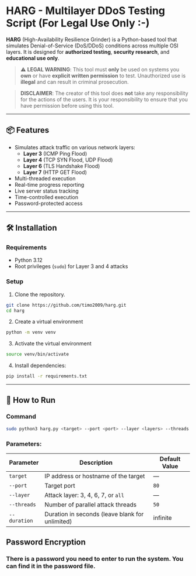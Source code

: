 # HARG - Multilayer DDoS Testing Script (For Legal Use Only :-)

**HARG** (High-Availability Resilience Grinder) is a Python-based tool that simulates Denial-of-Service (DoS/DDoS) conditions across multiple OSI layers. It is designed for **authorized testing**, **security research**, and **educational use only**.

> ⚠️ **LEGAL WARNING**: This tool must **only** be used on systems you **own** or have **explicit written permission** to test. Unauthorized use is **illegal** and can result in criminal prosecution.

> **DISCLAIMER**: The creator of this tool does **not** take any responsibility for the actions of the users. It is your responsibility to ensure that you have permission before using this tool.

---

## 📦 Features

- Simulates attack traffic on various network layers:
  - **Layer 3** (ICMP Ping Flood)
  - **Layer 4** (TCP SYN Flood, UDP Flood)
  - **Layer 6** (TLS Handshake Flood)
  - **Layer 7** (HTTP GET Flood)
- Multi-threaded execution
- Real-time progress reporting
- Live server status tracking
- Time-controlled execution
- Password-protected access

---

## 🛠 Installation

### Requirements

- Python 3.12
- Root privileges (`sudo`) for Layer 3 and 4 attacks

### Setup

1. Clone the repository.
```bash
git clone https://github.com/timo2009/harg.git
cd harg
````

2. Create a virtual environment

```bash
python -m venv venv
```

3. Activate the virtual environment

```bash
source venv/bin/activate
```

4. Install dependencies:

```bash
pip install -r requirements.txt
```

---

## 🚀 How to Run

### Command

```bash
sudo python3 harg.py <target> --port <port> --layer <layers> --threads <threads> --duration <seconds>
```

### Parameters:

| Parameter    | Description                                     | Default Value |
| ------------ | ----------------------------------------------- | ------------- |
| `target`     | IP address or hostname of the target            | —             |
| `--port`     | Target port                                     | `80`          |
| `--layer`    | Attack layer: 3, 4, 6, 7, or `all`              | —             |
| `--threads`  | Number of parallel attack threads               | `50`          |
| `--duration` | Duration in seconds (leave blank for unlimited) | infinite      |

## Password Encryption

### There is a password you need to enter to run the system. You can find it in the password file.
